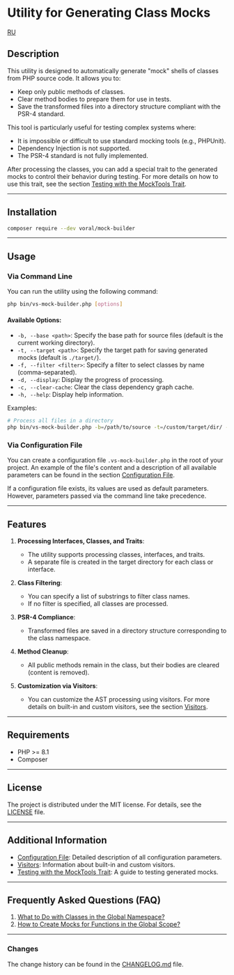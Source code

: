 # Utility for Generating Class Mocks

[RU](README.ru.md)

## Description

This utility is designed to automatically generate "mock" shells of classes from PHP source code. It allows you to:

- Keep only public methods of classes.
- Clear method bodies to prepare them for use in tests.
- Save the transformed files into a directory structure compliant with the PSR-4 standard.

This tool is particularly useful for testing complex systems where:

- It is impossible or difficult to use standard mocking tools (e.g., PHPUnit).
- Dependency Injection is not supported.
- The PSR-4 standard is not fully implemented.

After processing the classes, you can add a special trait to the generated mocks to control their behavior during
testing. For more details on how to use this trait, see the section [Testing with the MockTools Trait](doc/testing.md).

---

## Installation

```bash
composer require --dev voral/mock-builder
```

---

## Usage

### Via Command Line

You can run the utility using the following command:

```bash
php bin/vs-mock-builder.php [options]
```

#### Available Options:

- `-b, --base <path>`: Specify the base path for source files (default is the current working directory).
- `-t, --target <path>`: Specify the target path for saving generated mocks (default is `./target/`).
- `-f, --filter <filter>`: Specify a filter to select classes by name (comma-separated).
- `-d, --display`: Display the progress of processing.
- `-c, --clear-cache`: Clear the class dependency graph cache.
- `-h, --help`: Display help information.

Examples:

```bash
# Process all files in a directory
php bin/vs-mock-builder.php -b=/path/to/source -t=/custom/target/dir/ -f=Controller
```

### Via Configuration File

You can create a configuration file `.vs-mock-builder.php` in the root of your project. An example of the file's content
and a description of all available parameters can be found in the section [Configuration File](doc/config.md).

If a configuration file exists, its values are used as default parameters. However, parameters passed via the command
line take precedence.

---

## Features

1. **Processing Interfaces, Classes, and Traits**:
    - The utility supports processing classes, interfaces, and traits.
    - A separate file is created in the target directory for each class or interface.

2. **Class Filtering**:
    - You can specify a list of substrings to filter class names.
    - If no filter is specified, all classes are processed.

3. **PSR-4 Compliance**:
    - Transformed files are saved in a directory structure corresponding to the class namespace.

4. **Method Cleanup**:
    - All public methods remain in the class, but their bodies are cleared (content is removed).

5. **Customization via Visitors**:
    - You can customize the AST processing using visitors. For more details on built-in and custom visitors, see the
      section [Visitors](doc/visitor.md).

---

## Requirements

- PHP >= 8.1
- Composer

---

## License

The project is distributed under the MIT license. For details, see the [LICENSE](LICENSE) file.

---

## Additional Information

- [Configuration File](doc/config.md): Detailed description of all configuration parameters.
- [Visitors](doc/visitor.md): Information about built-in and custom visitors.
- [Testing with the MockTools Trait](doc/testing.md): A guide to testing generated mocks.

---

## Frequently Asked Questions (FAQ)

1. [What to Do with Classes in the Global Namespace?](doc/faq.md#what-to-do-with-classes-in-the-global-namespace)
2. [How to Create Mocks for Functions in the Global Scope?](doc/faq.md#how-to-create-mocks-for-functions-in-the-global-scope)

---

### Changes

The change history can be found in the [CHANGELOG.md](CHANGELOG.md) file.